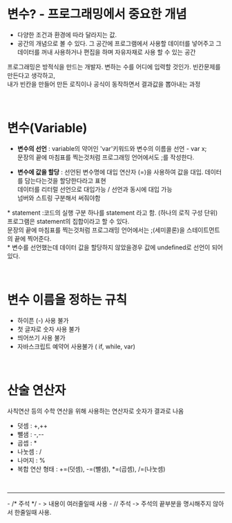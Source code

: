 # 변수? - 프로그래밍에서 중요한 개념
- 다양한 조건과 환경에 따라 달라지는 값.
- 공간의 개념으로 볼 수 있다. 그 공간에 프로그램에서 사용할 데이터를 넣어주고 그 데이터를 꺼내 사용하거나 편집을 하며 자유자재로 사용 할 수 있는 공간

프로그래밍은 방적식을 만드는 개발자. 변하는 수를 어디에 입력할 것인가. 빈칸문제를 만든다고 생각하고, </br>
내가 빈칸을 만들어 만든 로직이나 공식이 동작하면서 결과값을 뽑아내는 과정

</br>

# 변수(Variable)
- <b>변수의 선언</b> : variable의 약어인 'var'키워드와 변수의 이름을 선언 - var x; </br>
문장의 끝에 마침표를 찍는것처럼 프로그래밍 언어에서도 ;를 작성한다.

- <b>변수에 값을 할당</b> : 선언된 변수명에 대입 연산자 (=)을 사용하여 값을 대입. 데이터를 담는다는것을 할당한다라고 표현 </br>
데이터를 리터럴 선언으로 대입가능 / 선언과 동시에 대입 가능 </br>
넘버와 스트링 구분해서 써줘야함 </br>

\* statement :코드의 실행 구분 하나를 statement 라고 함. (하나의 로직 구성 단위) 프로그램은 statement의 집합이라고 할 수 있다.</br>
문장의 끝에 마침표를 찍는것처럼 프로그래밍 언어에서는 ;(세미콜론)을 스테이트먼트의 끝에 찍어준다. </br>
\* 변수를 선언했는데 데이터 값을 할당하지 않았을경우 값에 undefined로 선언이 되어있다.

</br>

# 변수 이름을 정하는 규칙
- 하이픈 (-) 사용 불가
- 첫 글자로 숫자 사용 불가
- 띄어쓰기 사용 불가
- 자바스크립트 예약어 사용불가 ( if, while, var) 

</br>

# 산술 연산자
사칙연산 등의 수학 연산을 위해 사용하는 연산자로 숫자가 결과로 나옴
- 덧셈 : +,++
- 뺄샘 : -,--
- 곱셉 : *
- 나눗셈 : /
- 나머지 : %
- 복합 연산 형태 : +=(덧셈), -=(뺄샘), *=(곱셈), /=(나눗셈)

</br>
<hr>
- /* 주석 */ - > 내용이 여러줄일때 사용
- // 주석  -> 주석의 끝부분을 명시해주지 않아서 한줄일때 사용. 
